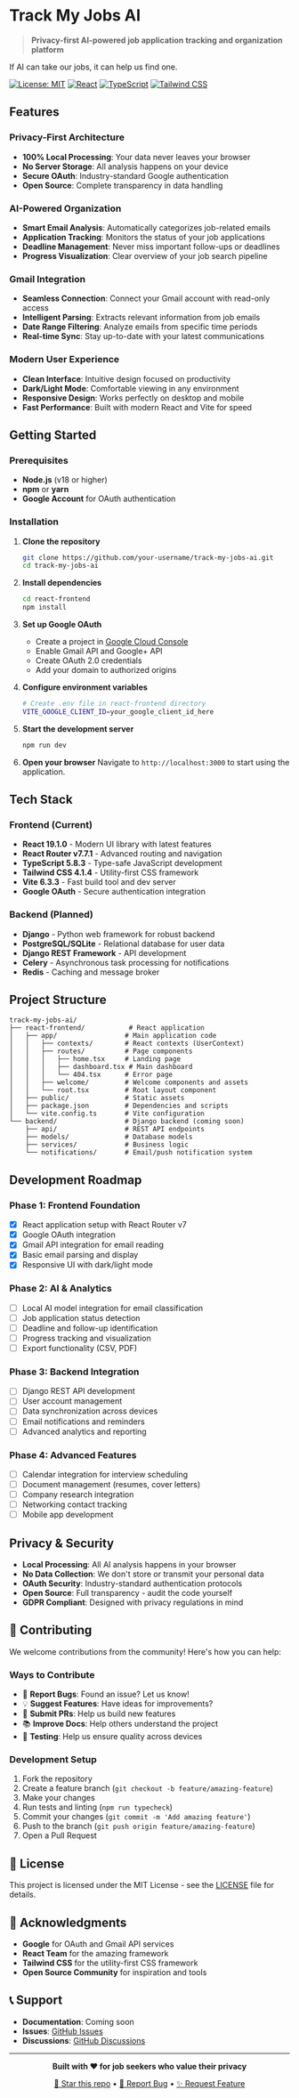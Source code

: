 # Track My Jobs AI

> **Privacy-first AI-powered job application tracking and organization platform**

If AI can take our jobs, it can help us find one.

[![License: MIT](https://img.shields.io/badge/License-MIT-yellow.svg)](https://opensource.org/licenses/MIT)
[![React](https://img.shields.io/badge/React-19.1.0-blue.svg)](https://reactjs.org/)
[![TypeScript](https://img.shields.io/badge/TypeScript-5.8.3-blue.svg)](https://www.typescriptlang.org/)
[![Tailwind CSS](https://img.shields.io/badge/Tailwind%20CSS-4.1.4-38B2AC.svg)](https://tailwindcss.com/)

## Features

### **Privacy-First Architecture**
- **100% Local Processing**: Your data never leaves your browser
- **No Server Storage**: All analysis happens on your device
- **Secure OAuth**: Industry-standard Google authentication
- **Open Source**: Complete transparency in data handling

### **AI-Powered Organization**
- **Smart Email Analysis**: Automatically categorizes job-related emails
- **Application Tracking**: Monitors the status of your job applications
- **Deadline Management**: Never miss important follow-ups or deadlines
- **Progress Visualization**: Clear overview of your job search pipeline

### **Gmail Integration**
- **Seamless Connection**: Connect your Gmail account with read-only access
- **Intelligent Parsing**: Extracts relevant information from job emails
- **Date Range Filtering**: Analyze emails from specific time periods
- **Real-time Sync**: Stay up-to-date with your latest communications

### **Modern User Experience**
- **Clean Interface**: Intuitive design focused on productivity
- **Dark/Light Mode**: Comfortable viewing in any environment
- **Responsive Design**: Works perfectly on desktop and mobile
- **Fast Performance**: Built with modern React and Vite for speed

## Getting Started

### Prerequisites

- **Node.js** (v18 or higher)
- **npm** or **yarn**
- **Google Account** for OAuth authentication

### Installation

1. **Clone the repository**
   ```bash
   git clone https://github.com/your-username/track-my-jobs-ai.git
   cd track-my-jobs-ai
   ```

2. **Install dependencies**
   ```bash
   cd react-frontend
   npm install
   ```

3. **Set up Google OAuth**
   - Create a project in [Google Cloud Console](https://console.cloud.google.com/)
   - Enable Gmail API and Google+ API
   - Create OAuth 2.0 credentials
   - Add your domain to authorized origins

4. **Configure environment variables**
   ```bash
   # Create .env file in react-frontend directory
   VITE_GOOGLE_CLIENT_ID=your_google_client_id_here
   ```

5. **Start the development server**
   ```bash
   npm run dev
   ```

6. **Open your browser**
   Navigate to `http://localhost:3000` to start using the application.

## Tech Stack

### **Frontend (Current)**
- **React 19.1.0** - Modern UI library with latest features
- **React Router v7.7.1** - Advanced routing and navigation
- **TypeScript 5.8.3** - Type-safe JavaScript development
- **Tailwind CSS 4.1.4** - Utility-first CSS framework
- **Vite 6.3.3** - Fast build tool and dev server
- **Google OAuth** - Secure authentication integration

### **Backend (Planned)**
- **Django** - Python web framework for robust backend
- **PostgreSQL/SQLite** - Relational database for user data
- **Django REST Framework** - API development
- **Celery** - Asynchronous task processing for notifications
- **Redis** - Caching and message broker

## Project Structure

```
track-my-jobs-ai/
├── react-frontend/           # React application
│   ├── app/                 # Main application code
│   │   ├── contexts/        # React contexts (UserContext)
│   │   ├── routes/          # Page components
│   │   │   ├── home.tsx     # Landing page
│   │   │   ├── dashboard.tsx # Main dashboard
│   │   │   └── 404.tsx      # Error page
│   │   ├── welcome/         # Welcome components and assets
│   │   └── root.tsx         # Root layout component
│   ├── public/              # Static assets
│   ├── package.json         # Dependencies and scripts
│   └── vite.config.ts       # Vite configuration
└── backend/                 # Django backend (coming soon)
    ├── api/                 # REST API endpoints
    ├── models/              # Database models
    ├── services/            # Business logic
    └── notifications/       # Email/push notification system
```

## Development Roadmap

### **Phase 1: Frontend Foundation**
- [x] React application setup with React Router v7
- [x] Google OAuth integration
- [x] Gmail API integration for email reading
- [x] Basic email parsing and display
- [x] Responsive UI with dark/light mode

### **Phase 2: AI & Analytics**
- [ ] Local AI model integration for email classification
- [ ] Job application status detection
- [ ] Deadline and follow-up identification
- [ ] Progress tracking and visualization
- [ ] Export functionality (CSV, PDF)

### **Phase 3: Backend Integration**
- [ ] Django REST API development
- [ ] User account management
- [ ] Data synchronization across devices
- [ ] Email notifications and reminders
- [ ] Advanced analytics and reporting

### **Phase 4: Advanced Features**
- [ ] Calendar integration for interview scheduling
- [ ] Document management (resumes, cover letters)
- [ ] Company research integration
- [ ] Networking contact tracking
- [ ] Mobile app development

## Privacy & Security

- **Local Processing**: All AI analysis happens in your browser
- **No Data Collection**: We don't store or transmit your personal data
- **OAuth Security**: Industry-standard authentication protocols
- **Open Source**: Full transparency - audit the code yourself
- **GDPR Compliant**: Designed with privacy regulations in mind

## 🤝 Contributing

We welcome contributions from the community! Here's how you can help:

### **Ways to Contribute**
- 🐛 **Report Bugs**: Found an issue? Let us know!
- 💡 **Suggest Features**: Have ideas for improvements?
- 🔧 **Submit PRs**: Help us build new features
- 📚 **Improve Docs**: Help others understand the project
- 🧪 **Testing**: Help us ensure quality across devices

### **Development Setup**
1. Fork the repository
2. Create a feature branch (`git checkout -b feature/amazing-feature`)
3. Make your changes
4. Run tests and linting (`npm run typecheck`)
5. Commit your changes (`git commit -m 'Add amazing feature'`)
6. Push to the branch (`git push origin feature/amazing-feature`)
7. Open a Pull Request

## 📄 License

This project is licensed under the MIT License - see the [LICENSE](LICENSE) file for details.

## 🙏 Acknowledgments

- **Google** for OAuth and Gmail API services
- **React Team** for the amazing framework
- **Tailwind CSS** for the utility-first CSS framework
- **Open Source Community** for inspiration and tools

## 📞 Support

- **Documentation**: Coming soon
- **Issues**: [GitHub Issues](https://github.com/your-username/track-my-jobs-ai/issues)
- **Discussions**: [GitHub Discussions](https://github.com/your-username/track-my-jobs-ai/discussions)

---

<div align="center">

**Built with ❤️ for job seekers who value their privacy**

[🌟 Star this repo](https://github.com/your-username/track-my-jobs-ai) • [🐛 Report Bug](https://github.com/your-username/track-my-jobs-ai/issues) • [✨ Request Feature](https://github.com/your-username/track-my-jobs-ai/issues)

</div>
